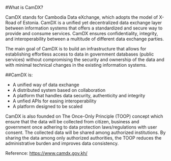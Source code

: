 #What is CamDX?

CamDX stands for Cambodia Data eXchange, which adopts the model of X-Road of Estonia. CamDX is a unified yet decentralized data exchange layer between information systems that offers a standardized and secure way to provide and consume services. CamDX ensures confidentiality, integrity, and interoperability between a multitude of different data exchange parties.

The main goal of CamDX is to build an infrastructure that allows for establishing effortless access to data in government databases (public services) without compromising the security and ownership of the data and with minimal technical changes in the existing information systems.

##CamDX is:
- A unified way of data exchange
- A distributed system based on collaboration
- A platform that handles data security, authenticity and integrity
- A unfied APIs for easing interoperability
- A platform designed to be scaled

CamDX is also founded on The Once-Only Principle (TOOP) concept which ensure that the data will be collected from citizen, business and government once adhering to data protection laws/regulations with user consent. The collected data will be shared among authorized institutions. By sharing the data among only authorized authorities, the TOOP reduces the administrative burden and improves data consistency.

Reference:
https://www.camdx.gov.kh/